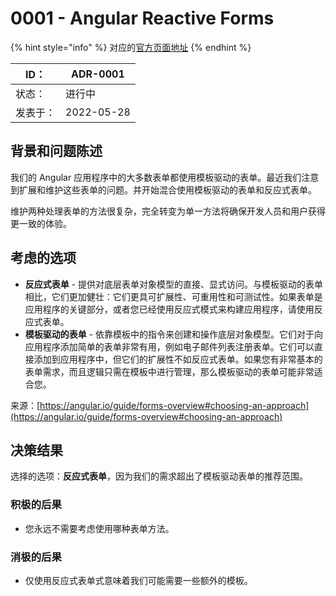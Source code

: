 # 0001 - Angular Reactive Forms

{% hint style="info" %}
对应的[官方页面地址](https://contributing.bitwarden.com/architecture/adr/reactive-forms)
{% endhint %}

| ID：  | ADR-0001   |
| ---- | ---------- |
| 状态：  | 进行中        |
| 发表于： | 2022-05-28 |

## 背景和问题陈述​ <a href="#context-and-problem-statement" id="context-and-problem-statement"></a>

我们的 Angular 应用程序中的大多数表单都使用模板驱动的表单。最近我们注意到扩展和维护这些表单的问题。并开始混合使用模板驱动的表单和反应式表单。

维护两种处理表单的方法很复杂，完全转变为单一方法将确保开发人员和用户获得更一致的体验。

## 考虑的选项​ <a href="#considered-options" id="considered-options"></a>

* **反应式表单** - 提供对底层表单对象模型的直接、显式访问。与模板驱动的表单相比，它们更加健壮：它们更具可扩展性、可重用性和可测试性。如果表单是应用程序的关键部分，或者您已经使用反应式模式来构建应用程序，请使用反应式表单。
* **模板驱动的表单** - 依靠模板中的指令来创建和操作底层对象模型。它们对于向应用程序添加简单的表单非常有用，例如电子邮件列表注册表单。它们可以直接添加到应用程序中，但它们的扩展性不如反应式表单。如果您有非常基本的表单需求，而且逻辑只需在模板中进行管理，那么模板驱动的表单可能非常适合您。

来源：[https://angular.io/guide/forms-overview#choosing-an-approach](https://angular.io/guide/forms-overview#choosing-an-approach)

## 决策结果​ <a href="#decision-outcome" id="decision-outcome"></a>

选择的选项：**反应式表单**，因为我们的需求超出了模板驱动表单的推荐范围。

### 积极的后果​ <a href="#positive-consequences" id="positive-consequences"></a>

* 您永远不需要考虑使用哪种表单方法。

### 消极的后果​ <a href="#negative-consequences" id="negative-consequences"></a>

* 仅使用反应式表单式意味着我们可能需要一些额外的模板。
